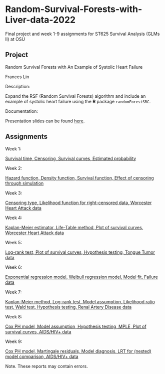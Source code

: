 # Random-Survival-Forests-with-Liver-data-2022
Final project and week 1-9 assignments for ST625 Survival Analysis (GLMs II) at OSU


## Project 

Random Survival Forests with An Example of Systolic Heart Failure

Frances Lin 

Description:

Expand the RSF (Random Survival Forests) algorithm and include an example of systolic heart failure using the **R** package `randomForestSRC`. 

Documentation:

Presentation slides can be found [here](https://github.com/franceslinyc/Random-Survival-Forests-with-Liver-data-2022/blob/main/analysis/Lin_ST625_Presentation.pdf).




## Assignments 

Week 1: 

[Survival time, Censoring, Survival curves, Estimated probability](https://github.com/franceslinyc/Random-Survival-Forests-with-Liver-data-2022/blob/main/assignments/Lin_ST625_HW1.pdf)

Week 2:

[Hazard function, Density function, Survival function, Effect of censoring through simulation](https://github.com/franceslinyc/Random-Survival-Forests-with-Liver-data-2022/blob/main/assignments/Lin_ST625_HW2.pdf)

Week 3:

[Censoring type, Likelihood function for right-censored data, Worcester Heart Attack data](https://github.com/franceslinyc/Random-Survival-Forests-with-Liver-data-2022/blob/main/assignments/Lin_ST625_HW3.pdf)

Week 4:

[Kaplan-Meier estimator, Life-Table method, Plot of survival curves, Worcester Heart Attack data](https://github.com/franceslinyc/Random-Survival-Forests-with-Liver-data-2022/blob/main/assignments/Lin_ST625_HW4.pdf)

Week 5:

[Log-rank test, Plot of survival curves, Hypothesis testing, Tongue Tumor data](https://github.com/franceslinyc/Random-Survival-Forests-with-Liver-data-2022/blob/main/assignments/Lin_ST625_HW5.pdf)

Week 6:

[Exponential regression model, Weibull regression model, Model fit, Failure data](https://github.com/franceslinyc/Random-Survival-Forests-with-Liver-data-2022/blob/main/assignments/Lin_ST625_HW6.pdf)

Week 7:

[Kaplan-Meier method, Log-rank test, Model assumption, Likelihood ratio test, Wald test, Hypothesis testing, Renal Artery Disease data](https://github.com/franceslinyc/Random-Survival-Forests-with-Liver-data-2022/blob/main/assignments/Lin_ST625_HW7.pdf)

Week 8:

[Cox PH model, Model assumption, Hypothesis testing, MPLE, Plot of survival curves, AIDS/HIV+ data](https://github.com/franceslinyc/Random-Survival-Forests-with-Liver-data-2022/blob/main/assignments/Lin_ST625_HW8.pdf)

Week 9: 

[Cox PH model, Martingale residuals, Model diagnosis, LRT for (nested) model comparison, AIDS/HIV+ data](https://github.com/franceslinyc/Random-Survival-Forests-with-Liver-data-2022/blob/main/assignments/Lin_ST625_HW9.pdf)

Note. These reports may contain errors. 


